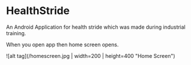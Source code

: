 # HealthStride
An Android Application for health stride which was made during industrial training.

When you open app then home screen opens.

![alt tag](/homescreen.jpg | width=200 | height=400 "Home Screen")

